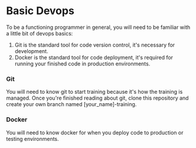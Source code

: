 # Basic Devops

To be a functioning programmer in general, you will need to be familiar with a little bit of devops basics:
1. Git is the standard tool for code version control, it's necessary for development.
2. Docker is the standard tool for code deployment, it's required for running your finished code in production environments.

### Git

You will need to know git to start training because it's how the training is managed.
Once you're finished reading about git, clone this repository and create your own branch named [your_name]-training.

### Docker

You will need to know docker for when you deploy code to production or testing environments.